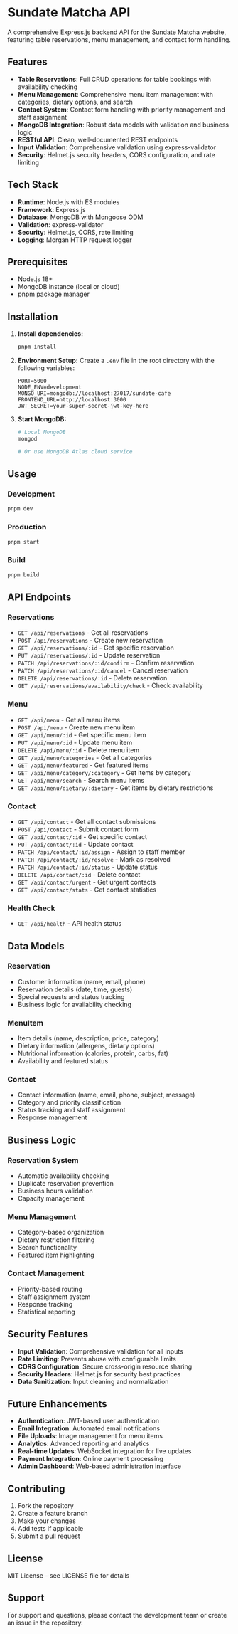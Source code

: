 # Sundate Matcha API

A comprehensive Express.js backend API for the Sundate Matcha website, featuring table reservations, menu management, and contact form handling.

## Features

- **Table Reservations**: Full CRUD operations for table bookings with availability checking
- **Menu Management**: Comprehensive menu item management with categories, dietary options, and search
- **Contact System**: Contact form handling with priority management and staff assignment
- **MongoDB Integration**: Robust data models with validation and business logic
- **RESTful API**: Clean, well-documented REST endpoints
- **Input Validation**: Comprehensive validation using express-validator
- **Security**: Helmet.js security headers, CORS configuration, and rate limiting

## Tech Stack

- **Runtime**: Node.js with ES modules
- **Framework**: Express.js
- **Database**: MongoDB with Mongoose ODM
- **Validation**: express-validator
- **Security**: Helmet.js, CORS, rate limiting
- **Logging**: Morgan HTTP request logger

## Prerequisites

- Node.js 18+ 
- MongoDB instance (local or cloud)
- pnpm package manager

## Installation

1. **Install dependencies:**
   ```bash
   pnpm install
   ```

2. **Environment Setup:**
   Create a `.env` file in the root directory with the following variables:
   ```env
   PORT=5000
   NODE_ENV=development
   MONGO_URI=mongodb://localhost:27017/sundate-cafe
   FRONTEND_URL=http://localhost:3000
   JWT_SECRET=your-super-secret-jwt-key-here
   ```

3. **Start MongoDB:**
   ```bash
   # Local MongoDB
   mongod
   
   # Or use MongoDB Atlas cloud service
   ```

## Usage

### Development
```bash
pnpm dev
```

### Production
```bash
pnpm start
```

### Build
```bash
pnpm build
```

## API Endpoints

### Reservations
- `GET /api/reservations` - Get all reservations
- `POST /api/reservations` - Create new reservation
- `GET /api/reservations/:id` - Get specific reservation
- `PUT /api/reservations/:id` - Update reservation
- `PATCH /api/reservations/:id/confirm` - Confirm reservation
- `PATCH /api/reservations/:id/cancel` - Cancel reservation
- `DELETE /api/reservations/:id` - Delete reservation
- `GET /api/reservations/availability/check` - Check availability

### Menu
- `GET /api/menu` - Get all menu items
- `POST /api/menu` - Create new menu item
- `GET /api/menu/:id` - Get specific menu item
- `PUT /api/menu/:id` - Update menu item
- `DELETE /api/menu/:id` - Delete menu item
- `GET /api/menu/categories` - Get all categories
- `GET /api/menu/featured` - Get featured items
- `GET /api/menu/category/:category` - Get items by category
- `GET /api/menu/search` - Search menu items
- `GET /api/menu/dietary/:dietary` - Get items by dietary restrictions

### Contact
- `GET /api/contact` - Get all contact submissions
- `POST /api/contact` - Submit contact form
- `GET /api/contact/:id` - Get specific contact
- `PUT /api/contact/:id` - Update contact
- `PATCH /api/contact/:id/assign` - Assign to staff member
- `PATCH /api/contact/:id/resolve` - Mark as resolved
- `PATCH /api/contact/:id/status` - Update status
- `DELETE /api/contact/:id` - Delete contact
- `GET /api/contact/urgent` - Get urgent contacts
- `GET /api/contact/stats` - Get contact statistics

### Health Check
- `GET /api/health` - API health status

## Data Models

### Reservation
- Customer information (name, email, phone)
- Reservation details (date, time, guests)
- Special requests and status tracking
- Business logic for availability checking

### MenuItem
- Item details (name, description, price, category)
- Dietary information (allergens, dietary options)
- Nutritional information (calories, protein, carbs, fat)
- Availability and featured status

### Contact
- Contact information (name, email, phone, subject, message)
- Category and priority classification
- Status tracking and staff assignment
- Response management

## Business Logic

### Reservation System
- Automatic availability checking
- Duplicate reservation prevention
- Business hours validation
- Capacity management

### Menu Management
- Category-based organization
- Dietary restriction filtering
- Search functionality
- Featured item highlighting

### Contact Management
- Priority-based routing
- Staff assignment system
- Response tracking
- Statistical reporting

## Security Features

- **Input Validation**: Comprehensive validation for all inputs
- **Rate Limiting**: Prevents abuse with configurable limits
- **CORS Configuration**: Secure cross-origin resource sharing
- **Security Headers**: Helmet.js for security best practices
- **Data Sanitization**: Input cleaning and normalization

## Future Enhancements

- **Authentication**: JWT-based user authentication
- **Email Integration**: Automated email notifications
- **File Uploads**: Image management for menu items
- **Analytics**: Advanced reporting and analytics
- **Real-time Updates**: WebSocket integration for live updates
- **Payment Integration**: Online payment processing
- **Admin Dashboard**: Web-based administration interface

## Contributing

1. Fork the repository
2. Create a feature branch
3. Make your changes
4. Add tests if applicable
5. Submit a pull request

## License

MIT License - see LICENSE file for details

## Support

For support and questions, please contact the development team or create an issue in the repository.

